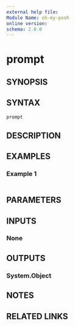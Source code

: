 ```yaml
---
external help file:
Module Name: oh-my-posh
online version:
schema: 2.0.0
---
```


# prompt

## SYNOPSIS


## SYNTAX

```
prompt
```

## DESCRIPTION


## EXAMPLES

### Example 1
```powershell

```



## PARAMETERS

## INPUTS

### None

## OUTPUTS

### System.Object
## NOTES

## RELATED LINKS

